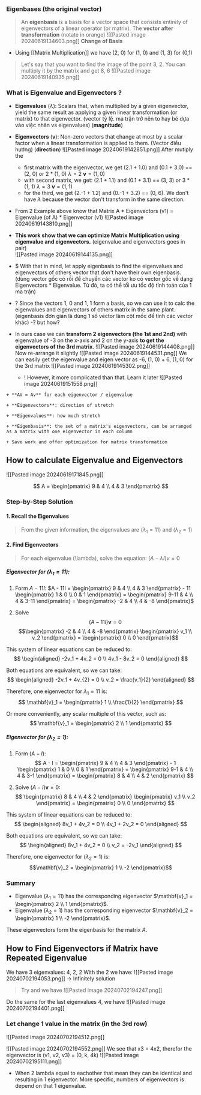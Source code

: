 ### Eigenbases (the original vector)
> An **eigenbasis** is a basis for a vector space that consists entirely of eigenvectors of a linear operator (or matrix).
>The **vector after transformation** (notate in orange)
![[Pasted image 20240619134603.png]]
> **Change of Basis**
+ Using [[Matrix Multiplication]] we have (2, 0) for (1, 0) and (1, 3) for (0,1)

> Let's say that you want to find the image of the point 3, 2. You can multiply it by the matrix and get 8, 6
![[Pasted image 20240619140935.png]]

### What is Eigenvalue and Eigenvectors ?
- **Eigenvalues** ($\lambda$): Scalars that, when multiplied by a given eigenvector, yield the same result as applying a given linear transformation (or matrix) to that eigenvector. (vector tỷ lệ. ma trận trở nên to hay bé dựa vào việc nhân vs eigenvalues) (**magnitude**)
	
- **Eigenvectors** ($\mathbf{v}$): Non-zero vectors that change at most by a scalar factor when a linear transformation is applied to them. (Vector điều hướng) (**direction**)
	![[Pasted image 20240619142851.png]]
	After mutiply the 
	+ first matrix with the eigenvector, we get (2.1 + 1.0) and (0.1 + 3.0) == (2, 0) or 2 * (1, 0)
		$\lambda = 2$
		$\mathbf{v} = (1, 0)$
	+ with second matrix, we get: (2.1 + 1.1) and (0.1 + 3.1) == (3, 3) or 3 * (1, 1)
		$\lambda = 3$
		$\mathbf{v} = (1, 1)$
	+ for the third, we get (2.-1 + 1.2) and (0.-1 + 3.2) == (0, 6). We don't have $\lambda$ because the vector don't transform in the same direction.
	
+ From 2 Example above know that Matrix A * Eigenvectors (v1) = Eigenvalue (of A) * Eigenvector (v1)
	![[Pasted image 20240619143810.png]]
+ **This work show that we can optimize Matrix Multiplication using eigenvalue and eigenvectors.** (eigenvalue and eigenvectors goes in pair)  
	![[Pasted image 20240619144135.png]]
+ $ With that in mind, let apply eigenbasis to find the eigenvalues and eigenvectors of others vector that don't have their own eigenbasis.  
	(dùng vector gốc có rồi để chuyển các vector ko có vector gốc về dạng Eigenvectors * Eigenvalue. Từ đó, ta có thể tối ưu tốc độ tính toán của 1 ma trận)

+ ? Since the vectors 1, 0 and 1, 1 form a basis, so we can use it to calc the eigenvalues and eigenvectors of others matrix in the same plant. (eigenbasis đơn giản là dùng 1 số vector làm cột mốc để tính các vector khác) -? but how?
+ In ours case we can **transform 2 eigenvectors (the 1st and 2nd)** with eigenvalue of -3 on the x-axis and 2 on the y-axis **to get the eigenvectors of the 3rd matrix**. 
	![[Pasted image 20240619144408.png]]
	Now re-arrange it slightly
	![[Pasted image 20240619144531.png]]
	We can easily get the eigenvalue and eigen vector as -6, (1, 0) + 6, (1, 0) for the 3rd matrix 
	![[Pasted image 20240619145302.png]]
	+ ! However, it more complicated than that. Learn it later
		![[Pasted image 20240619151558.png]]

```ad-summary
+ **AV = Av** for each eigenvector / eigenvalue

+ **Eigenvectors**: direction of stretch

+ **Eigenvalues**: how much stretch

+ **Eigenbasis**: the set of a matrix's eigenvectors, can be arranged as a matrix with one eigenvector in each column

+ Save work and offer optimization for matrix transformation
```

## How to calculate Eigenvalue and Eigenvectors
![[Pasted image 20240619171845.png]]

$$
A = \begin{pmatrix} 9 & 4 \\ 4 & 3 \end{pmatrix} 
$$
### Step-by-Step Solution

#### 1. **Recall the Eigenvalues**
>From the given information, the eigenvalues are $(\lambda_1 = 11)$ and $(\lambda_2 = 1)$

#### 2. **Find Eigenvectors**
>For each eigenvalue \(\lambda\), solve the equation:
>$(A - \lambda I)v = 0$

##### Eigenvector for ($\lambda_1 = 11$):

1. Form $A - 11I$:
$A - 11I = \begin{pmatrix} 9 & 4 \\ 4 & 3 \end{pmatrix} - 11 \begin{pmatrix} 1 & 0 \\ 0 & 1 \end{pmatrix} = \begin{pmatrix} 9-11 & 4 \\ 4 & 3-11 \end{pmatrix} = \begin{pmatrix} -2 & 4 \\ 4 & -8 \end{pmatrix}$

2. Solve $$(A - 11I) \mathbf{v} = 0$$
$$\begin{pmatrix} -2 & 4 \\ 4 & -8 \end{pmatrix} \begin{pmatrix} v_1 \\ v_2 \end{pmatrix} = \begin{pmatrix} 0 \\ 0 \end{pmatrix}$$

This system of linear equations can be reduced to:
$$ 
\begin{aligned}
-2v_1 + 4v_2 = 0 \\
4v_1 - 8v_2 = 0 
\end{aligned}
$$

Both equations are equivalent, so we can take:
$$
\begin{aligned}
-2v_1 + 4v_{2} = 0 \\
v_2 = \frac{v_1}{2}
\end{aligned}
$$


Therefore, one eigenvector for $\lambda_1 = 11$ is:
$$
\mathbf{v}_1 = \begin{pmatrix} 1 \\ \frac{1}{2} \end{pmatrix} 
$$


Or more conveniently, any scalar multiple of this vector, such as:
$$
\mathbf{v}_1 = \begin{pmatrix} 2 \\ 1 \end{pmatrix} 
$$

##### Eigenvector for $(\lambda_2 = 1)$:

1. Form $(A - I)$:
$$
A - I = \begin{pmatrix} 9 & 4 \\ 4 & 3 \end{pmatrix} - 1 \begin{pmatrix} 1 & 0 \\ 0 & 1 \end{pmatrix} = \begin{pmatrix} 9-1 & 4 \\ 4 & 3-1 \end{pmatrix} = \begin{pmatrix} 8 & 4 \\ 4 & 2 \end{pmatrix} 
$$

2. Solve $(A - I) \mathbf{v} = 0$:
$$
\begin{pmatrix} 8 & 4 \\ 4 & 2 \end{pmatrix} \begin{pmatrix} v_1 \\ v_2 \end{pmatrix} = \begin{pmatrix} 0 \\ 0 \end{pmatrix} 
$$

This system of linear equations can be reduced to:
$$ 
\begin{aligned}
8v_1 + 4v_2 = 0 \\
4v_1 + 2v_2 = 0 
\end{aligned}
$$


Both equations are equivalent, so we can take:
$$
\begin{aligned}
8v_1 + 4v_2 = 0 \\
v_2 = -2v_1 
\end{aligned}
$$


Therefore, one eigenvector for $(\lambda_2 = 1)$ is:
$$\mathbf{v}_2 = \begin{pmatrix} 1 \\ -2 \end{pmatrix}$$

### Summary

- Eigenvalue $(\lambda_1 = 11)$ has the corresponding eigenvector $\mathbf{v}_1 = \begin{pmatrix} 2 \\ 1 \end{pmatrix}$.
- Eigenvalue $(\lambda_2 = 1)$ has the corresponding eigenvector $\mathbf{v}_2 = \begin{pmatrix} 1 \\ -2 \end{pmatrix}$.

These eigenvectors form the eigenbasis for the matrix $A$.

## How to Find Eigenvectors if Matrix have Repeated Eigenvalue
We have 3 eigenvalues: 4, 2, 2
With the 2 we have:
![[Pasted image 20240702194053.png]]
-> Infinitely solution
> Try and we have
	![[Pasted image 20240702194247.png]]

Do the same for the last eigenvalues 4, we have
![[Pasted image 20240702194401.png]]
### Let change 1 value in the matrix (in the 3rd row)
![[Pasted image 20240702194512.png]]

![[Pasted image 20240702194552.png]]
We see that x3 = 4x2, therefor the eigenvector is (v1, v2, v3) = (0, k, 4k)
![[Pasted image 20240702195111.png]]
+ When 2 lambda equal to eachother that mean they can be identical and resulting in 1 eigenvector. More specific, numbers of eigenvectors is depend on that 1 eigenvalue.

